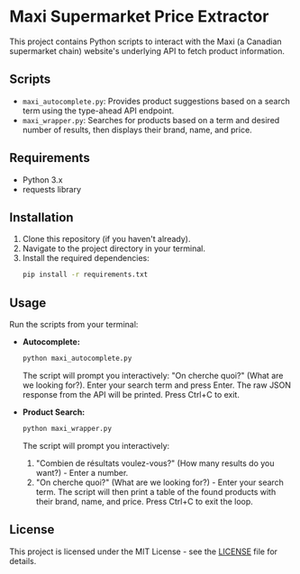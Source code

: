 # Maxi Supermarket Price Extractor

This project contains Python scripts to interact with the Maxi (a Canadian supermarket chain) website's underlying API to fetch product information.

## Scripts

*   `maxi_autocomplete.py`: Provides product suggestions based on a search term using the type-ahead API endpoint.
*   `maxi_wrapper.py`: Searches for products based on a term and desired number of results, then displays their brand, name, and price.

## Requirements

*   Python 3.x
*   requests library

## Installation

1.  Clone this repository (if you haven't already).
2.  Navigate to the project directory in your terminal.
3.  Install the required dependencies:
    ```bash
    pip install -r requirements.txt
    ```

## Usage

Run the scripts from your terminal:

*   **Autocomplete:**
    ```bash
    python maxi_autocomplete.py
    ```
    The script will prompt you interactively: "On cherche quoi?" (What are we looking for?). Enter your search term and press Enter. The raw JSON response from the API will be printed. Press Ctrl+C to exit.

*   **Product Search:**
    ```bash
    python maxi_wrapper.py
    ```
    The script will prompt you interactively:
    1.  "Combien de résultats voulez-vous?" (How many results do you want?) - Enter a number.
    2.  "On cherche quoi?" (What are we looking for?) - Enter your search term.
    The script will then print a table of the found products with their brand, name, and price. Press Ctrl+C to exit the loop.

## License

This project is licensed under the MIT License - see the [LICENSE](LICENSE) file for details.